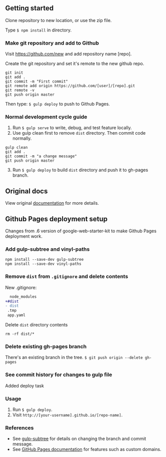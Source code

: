 
## Getting started

Clone repository to new location, or use the zip file.

Type `$ npm install` in directory.

### Make git repository and add to Github

Visit https://github.com/new and add repository name [repo].

Create the git repository and set it's remote to the new github repo.
```
git init
git add .
git commit -m "First commit"
git remote add origin https://github.com/[user]/[repo].git
git remote -v
git push origin master
```

Then type: `$ gulp deploy` to push to Github Pages.



### Normal development cycle guide

1. Run `$ gulp serve` to write, debug, and test feature locally.
2. Use gulp clean first to remove `dist` directory. Then commit code normally.
```
gulp clean
git add .
git commit -m "a change message"   
git push origin master
 ```
3. Run `$ gulp deploy` to build `dist` directory and push it to gh-pages branch.

## Original docs

View original [documentation](https://github.com/google/web-starter-kit) for more details.  

## Github Pages deployment setup

Changes from .6 version of google-web-starter-kit to make Github Pages deployment work.

### Add gulp-subtree and vinyl-paths
```
npm install --save-dev gulp-subtree
npm install --save-dev vinyl-paths
```
### Remove `dist` from `.gitignore` and delete contents

New .gitignore:
```diff
  node_modules
+#dist
- dist
 .tmp
 app.yaml
```
Delete `dist` directory contents
```
rm -rf dist/*
```

### Delete existing gh-pages branch

There's an existing branch in the tree.
`$ git push origin --delete gh-pages`

### See commit history for changes to gulp file

Added deploy task

### Usage

1. Run `$ gulp deploy`.
2. Visit `http://[your-username].github.io/[repo-name]`.

### References

- See [gulp-subtree](https://github.com/Snugug/gulp-subtree) for details on changing the branch and commit message.
- See [GitHub Pages documentation](https://help.github.com/categories/20/articles) for features such as custom domains.
